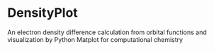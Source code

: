 # DensityPlot
An electron density difference calculation from orbital functions and visualization by Python Matplot for computational chemistry
